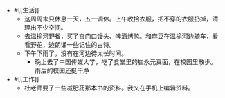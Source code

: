 - #[[生活]]
    - 这周周末只休息一天，五一调休。上午收拾衣服，把不穿的衣服扔掉，清理出不少空间。
    - 去温榆河野餐，买了宫门口馒头、啤酒烤鸭。和麻豆在温榆河边骑车，看看野花，边朗诵一些记住的古诗。
    - 下午下雨了，没有在河边待太长时间。
        - 晚上去了中国传媒大学，吃了食堂里的崔永元真面，在校园里散步。雨后的校园还挺干净
- #[[工作]]
    - 杜老师要了一些减肥药那本书的资料。我又在手机上编辑资料。
